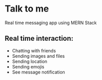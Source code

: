 # Talk to me

Real time messaging app using MERN Stack

## Real time interaction:

- Chatting with friends
- Sending images and files
- Sending location
- Sending emojis
- See message notification
